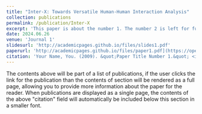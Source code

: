 ```yaml
---
title: "Inter-X: Towards Versatile Human-Human Interaction Analysis"
collection: publications
permalink: /publication/Inter-X
excerpt: 'This paper is about the number 1. The number 2 is left for future work.'
date: 2024.06.26
venue: 'Journal 1'
slidesurl: 'http://academicpages.github.io/files/slides1.pdf'
paperurl: 'http://academicpages.github.io/files/paper1.pdf](https://openaccess.thecvf.com/content/CVPR2024/html/Xu_Inter-X_Towards_Versatile_Human-Human_Interaction_Analysis_CVPR_2024_paper.html'
citation: 'Your Name, You. (2009). &quot;Paper Title Number 1.&quot; <i>Journal 1</i>. 1(1).'
---
```


The contents above will be part of a list of publications, if the user clicks the link for the publication than the contents of section will be rendered as a full page, allowing you to provide more information about the paper for the reader. When publications are displayed as a single page, the contents of the above "citation" field will automatically be included below this section in a smaller font.
